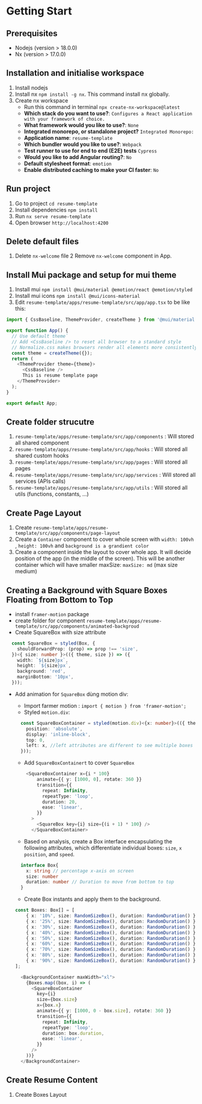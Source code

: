 # Getting Start

## Prerequisites

- Nodejs (version > 18.0.0)
- Nx (version > 17.0.0)

## Installation and initialise workspace

1. Install nodejs
2. Install nx `npm install -g nx`. This command install nx globally.
3. Create nx workspace
    - Run this command in terminal `npx create-nx-workspace@latest`
    - **Which stack do you want to use?**: `Configures a React application with your framework of choice.`
    - **What framework would you like to use?**: `None`
    - **Integrated monorepo, or standalone project?** `Integrated Monorepo:`
    - **Application name**: `resume-template`
    - **Which bundler would you like to use?**: `Webpack`
    - **Test runner to use for end to end (E2E) tests** `Cypress`
    - **Would you like to add Angular routing?**: `No`
    - **Default stylesheet format**: `emotion`
    - **Enable distributed caching to make your CI faster**: `No`

## Run project

1. Go to project `cd resume-template`
2. Install dependencies `npm install`
3. Run `nx serve resume-template`
4. Open browser `http://localhost:4200`

## Delete default files

1. Delete `nx-welcome` file
2  Remove `nx-welcome` component in App.

## Install Mui package and setup for mui theme

1. Install mui `npm install @mui/material @emotion/react @emotion/styled`
2. Install mui icons `npm install @mui/icons-material`
3. Edit `resume-template/apps/resume-template/src/app/app.tsx` to be like this:

```javascript
import { CssBaseline, ThemeProvider, createTheme } from '@mui/material';

export function App() {
  // Use default theme`
  // Add <CssBaseline /> to reset all browser to a standard style
  // Normalize.css makes browsers render all elements more consistently and in line with modern standards. It precisely targets only the styles that need normalizing.
  const theme = createTheme({});
  return (
    <ThemeProvider theme={theme}>
      <CssBaseline />
      This is resume template page
    </ThemeProvider>
  );
}

export default App;

```

## Create folder strucutre

1. `resume-template/apps/resume-template/src/app/components` : Will stored all shared component
2. `resume-template/apps/resume-template/src/app/hooks` : Will stored all shared custom hooks
3. `resume-template/apps/resume-template/src/app/pages` : Will stored all pages
4. `resume-template/apps/resume-template/src/app/services` : Will stored all services (APIs calls)
5. `resume-template/apps/resume-template/src/app/utils` : Will stored all utils (functions, constants, ...)


## Create Page Layout

1. Create `resume-template/apps/resume-template/src/app/components/page-layout`
2. Create a `Container` component to cover whole screen with `width: 100vh` , `height: 100vh` and `background is a grandient color`
3. Create a component inside the layout to cover whole app. It will decide position of the app (in the middle of the screen).
This will be another container which will have smaller maxSize: `maxSize: md` (max size medium)

## Creating a Background with Square Boxes Floating from Bottom to Top

- install `framer-motion` package
- create folder for component `resume-template/apps/resume-template/src/app/components/animated-backgroud`
- Create SquareBox with size attribute

```typescript
  const SquareBox = styled(Box, {
    shouldForwardProp: (prop) => prop !== 'size',
  })<{ size: number }>(({ theme, size }) => ({
    width: `${size}px`,
    height: `${size}px`,
    background: 'red',
    marginBottom: '10px',
  }));
```

- Add animation for `SquareBox` dùng motion div:

  - Import farmer motion : `import { motion } from 'framer-motion';`
  - Styled `motion.div`:

  ```typescript
    const SquareBoxContainer = styled(motion.div)<{x: number}>(({ theme, x }) => ({
      position: 'absolute',
      display: 'inline-block',
      top: 0,
      left: x, //left attributes are different to see multiple boxes
    }));
  ```

  - Add `SquareBoxContainert` to cover `SquareBox`

  ```typescript
      <SquareBoxContainer x={i * 100}
          animate={{ y: [1000, 0], rotate: 360 }}
          transition={{
            repeat: Infinity,
            repeatType: 'loop',
            duration: 20,
            ease: 'linear',
          }}
        >
          <SquareBox key={i} size={(i + 1) * 100} />
        </SquareBoxContainer>
  ```

  - Based on analysis, create a Box interface encapsulating the following attributes, which differentiate individual boxes: `size`, `x position`, and `speed`.

  ```typescript
    interface Box{
      x: string // percentage x-axis on screen
      size: number
      duration: number // Duration to move from bottom to top
    }
  ```

  - Create Box instants and apply them to the background.

  ```typescript
  const Boxes: Box[] = [
      { x: '10%', size: RandomSizeBox(), duration: RandomDuration() },
      { x: '25%', size: RandomSizeBox(), duration: RandomDuration() },
      { x: '30%', size: RandomSizeBox(), duration: RandomDuration() },
      { x: '40%', size: RandomSizeBox(), duration: RandomDuration() },
      { x: '50%', size: RandomSizeBox(), duration: RandomDuration() },
      { x: '60%', size: RandomSizeBox(), duration: RandomDuration() },
      { x: '70%', size: RandomSizeBox(), duration: RandomDuration() },
      { x: '80%', size: RandomSizeBox(), duration: RandomDuration() },
      { x: '90%', size: RandomSizeBox(), duration: RandomDuration() },
  ];
  ```

  ```typescript
    <BackgroundContainer maxWidth="xl">
      {Boxes.map((box, i) => (
        <SquareBoxContainer
          key={i}
          size={box.size}
          x={box.x}
          animate={{ y: [1000, 0 - box.size], rotate: 360 }}
          transition={{
            repeat: Infinity,
            repeatType: 'loop',
            duration: box.duration,
            ease: 'linear',
          }}
        />
      ))}
    </BackgroundContainer>
  ```

## Create Resume Content

1. Create Boxes Layout